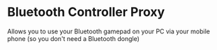 # Bluetooth Controller Proxy
 Allows you to use your Bluetooth gamepad on your PC via your mobile phone (so you don't need a Bluetooth dongle)
